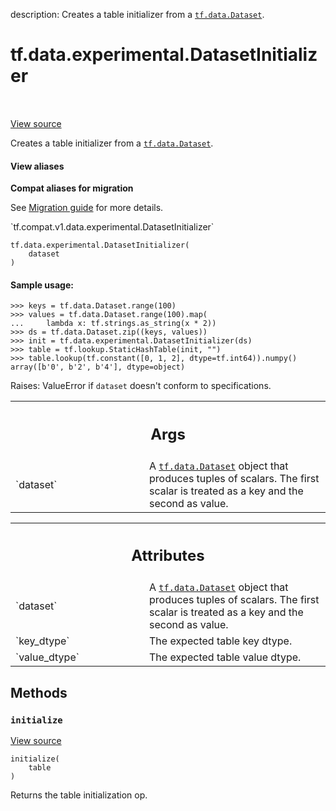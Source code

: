 description: Creates a table initializer from a <a href="../../../tf/data/Dataset.md"><code>tf.data.Dataset</code></a>.

<div itemscope itemtype="http://developers.google.com/ReferenceObject">
<meta itemprop="name" content="tf.data.experimental.DatasetInitializer" />
<meta itemprop="path" content="Stable" />
<meta itemprop="property" content="__init__"/>
<meta itemprop="property" content="initialize"/>
</div>

# tf.data.experimental.DatasetInitializer

<!-- Insert buttons and diff -->

<table class="tfo-notebook-buttons tfo-api nocontent" align="left">

</table>

<a target="_blank" class="external" href="/code/stable/tensorflow/python/data/experimental/ops/lookup_ops.py">View source</a>



Creates a table initializer from a <a href="../../../tf/data/Dataset.md"><code>tf.data.Dataset</code></a>.

<section class="expandable">
  <h4 class="showalways">View aliases</h4>
  <p>
<b>Compat aliases for migration</b>
<p>See
<a href="https://www.tensorflow.org/guide/migrate">Migration guide</a> for
more details.</p>
<p>`tf.compat.v1.data.experimental.DatasetInitializer`</p>
</p>
</section>

<pre class="devsite-click-to-copy prettyprint lang-py tfo-signature-link">
<code>tf.data.experimental.DatasetInitializer(
    dataset
)
</code></pre>



<!-- Placeholder for "Used in" -->


#### Sample usage:



```
>>> keys = tf.data.Dataset.range(100)
>>> values = tf.data.Dataset.range(100).map(
...     lambda x: tf.strings.as_string(x * 2))
>>> ds = tf.data.Dataset.zip((keys, values))
>>> init = tf.data.experimental.DatasetInitializer(ds)
>>> table = tf.lookup.StaticHashTable(init, "")
>>> table.lookup(tf.constant([0, 1, 2], dtype=tf.int64)).numpy()
array([b'0', b'2', b'4'], dtype=object)
```
Raises: ValueError if `dataset` doesn't conform to specifications.

<!-- Tabular view -->
 <table class="responsive fixed orange">
<colgroup><col width="214px"><col></colgroup>
<tr><th colspan="2"><h2 class="add-link">Args</h2></th></tr>

<tr>
<td>
`dataset`<a id="dataset"></a>
</td>
<td>
A <a href="../../../tf/data/Dataset.md"><code>tf.data.Dataset</code></a> object that produces tuples of scalars. The
first scalar is treated as a key and the second as value.
</td>
</tr>
</table>





<!-- Tabular view -->
 <table class="responsive fixed orange">
<colgroup><col width="214px"><col></colgroup>
<tr><th colspan="2"><h2 class="add-link">Attributes</h2></th></tr>

<tr>
<td>
`dataset`<a id="dataset"></a>
</td>
<td>
A <a href="../../../tf/data/Dataset.md"><code>tf.data.Dataset</code></a> object that produces tuples of scalars. The
first scalar is treated as a key and the second as value.
</td>
</tr><tr>
<td>
`key_dtype`<a id="key_dtype"></a>
</td>
<td>
The expected table key dtype.
</td>
</tr><tr>
<td>
`value_dtype`<a id="value_dtype"></a>
</td>
<td>
The expected table value dtype.
</td>
</tr>
</table>



## Methods

<h3 id="initialize"><code>initialize</code></h3>

<a target="_blank" class="external" href="/code/stable/tensorflow/python/data/experimental/ops/lookup_ops.py">View source</a>

<pre class="devsite-click-to-copy prettyprint lang-py tfo-signature-link">
<code>initialize(
    table
)
</code></pre>

Returns the table initialization op.




